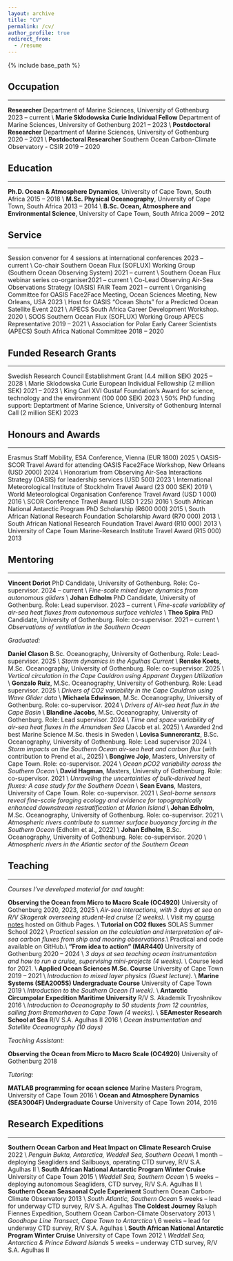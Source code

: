 ```yaml
---
layout: archive
title: "CV"
permalink: /cv/
author_profile: true
redirect_from:
  - /resume
---
```


{% include base_path %}

## Occupation
---
**Researcher** Department of Marine Sciences, University of Gothenburg <span class="flush-right-year">2023 &ndash; current</span> \\
**Marie Skłodowska Curie Individual Fellow** Department of Marine Sciences, University of Gothenburg <span class="flush-right-year">2021 &ndash; 2023</span> \\
**Postdoctoral Researcher** Department of Marine Sciences, University of Gothenburg <span class="flush-right-year">2020 &ndash; 2021</span> \\
**Postdoctoral Researcher** Southern Ocean Carbon-Climate Observatory - CSIR <span class="flush-right-year">2019 &ndash; 2020</span>

## Education
---
**Ph.D. Ocean & Atmosphere Dynamics**, University of Cape Town, South Africa <span class="flush-right-year">2015 &ndash; 2018</span> \\
**M.Sc. Physical Oceanography**, University of Cape Town, South Africa <span class="flush-right-year">2013 &ndash; 2014</span> \\
**B.Sc. Ocean, Atmosphere and Environmental Science**, University of Cape Town, South Africa <span class="flush-right-year">2009 &ndash; 2012</span> 

## Service
---
Session convenor for 4 sessions at international conferences  <span class="flush-right-year">2023 &ndash; current</span> \\
Co-chair Southern Ocean Flux (SOFLUX) Working Group (Southern Ocean Observing System) <span class="flush-right-year">2021 &ndash; current</span> \\
Southern Ocean Flux webinar series co-organiser<span class="flush-right-year">2021 &ndash; current</span> \\
Co-Lead Observing Air-Sea Observations Strategy (OASIS) FAIR Team  <span class="flush-right-year">2021 &ndash; current</span> \\
Organising Committee for OASIS Face2Face Meeting, Ocean Sciences Meeting, New Orleans, USA <span class="flush-right-year">2023</span> \\
Host for OASIS “Ocean Shots” for a Predicted Ocean Satellite Event <span class="flush-right-year">2021</span> \\
APECS South Africa Career Development Workshop. <span class="flush-right-year">2020</span> \\
SOOS Southern Ocean Flux (SOFLUX) Working Group APECS Representative  <span class="flush-right-year">2019 &ndash; 2021</span> \\
Association for Polar Early Career Scientists (APECS) South Africa National Committee  <span class="flush-right-year">2018 &ndash; 2020</span> 

## Funded Research Grants
---
Swedish Research Council Establishment Grant (4.4 million SEK) <span class="flush-right-year">2025 &ndash; 2028</span> \\
Marie Sklodowska Curie European Individual Fellowship (2 million SEK) <span class="flush-right-year">2021 &ndash; 2023</span> \\
King Carl XVI Gustaf Foundation’s Award for science, technology and the environment (100 000 SEK) <span class="flush-right-year">2023</span> \\
50% PhD funding support: Deptartment of Marine Science, University of Gothenburg Internal Call (2 million SEK) <span class="flush-right-year">2023</span>

## Honours and Awards
---
Erasmus Staff Mobility, ESA Conference, Vienna (EUR 1800) <span class="flush-right-year">2025</span> \\
OASIS-SCOR Travel Award for attending OASIS Face2Face Workshop, New Orleans (USD 2000) <span class="flush-right-year">2024</span> \\
Honorarium from Observing Air-Sea Interactions Strategy (OASIS) for leadership services (USD 500) <span class="flush-right-year">2023</span> \\
International Meteorological Institute of Stockholm Travel Award (23 000 SEK) <span class="flush-right-year">2019</span> \\
World Meteorological Organisation Conference Travel Award (USD 1 000) <span class="flush-right-year">2016</span> \\
SCOR Conference Travel Award (USD 1 225) <span class="flush-right-year">2016</span> \\
South African National Antarctic Program PhD Scholarship (R600 000) <span class="flush-right-year">2015</span> \\
South African National Research Foundation Scholarship Award (R70 000) <span class="flush-right-year">2013</span> \\
South African National Research Foundation Travel Award (R10 000) <span class="flush-right-year">2013</span> \\
University of Cape Town Marine-Research Institute Travel Award (R15 000) <span class="flush-right-year">2013</span>

## Mentoring
---
**Vincent Doriot** PhD Candidate, University of Gothenburg. Role: Co-supervisor.  <span class="flush-right-year">2024 &ndash; current</span> \\
*Fine-scale mixed layer dynamics from autonomous gliders* \\
**Johan Edholm** PhD Candidate, University of Gothenburg. Role: Lead supervisor.  <span class="flush-right-year">2023 &ndash; current</span> \\
*Fine-scale variability of air-sea heat fluxes from autonomous surface vehicles* \\
**Theo Spira** PhD Candidate, University of Gothenburg. Role: co-supervisor. <span class="flush-right-year">2021 &ndash; current</span> \\
*Observations of ventilation in the Southern Ocean* 

*Graduated:*

**Daniel Clason** B.Sc. Oceanography, University of Gothenburg. Role: Lead-supervisor.  <span class="flush-right-year">2025</span> \\
*Storm dynamics in the Agulhas Current* \\
**Renske Koets**, M.Sc. Oceanography, University of Gothenburg. Role: co-supervisor. <span class="flush-right-year">2025</span> \\
*Vertical circulation in the Cape Cauldron using Apparent Oxygen Utilization* \\
**Gonzalo Ruiz**, M.Sc. Oceanography, University of Gothenburg. Role: Lead supervisor. <span class="flush-right-year">2025</span> \\
*Drivers of CO2 variability in the Cape Cauldron using Wave Glider data* \\
**Michaela Edwinson**, M.Sc. Oceanography, University of Gothenburg. Role: co-supervisor. <span class="flush-right-year">2024</span> \\
*Drivers of Air-sea heat flux in the Cape Basin* \\
**Blandine Jacobs**, M.Sc. Oceanography, University of Gothenburg. Role: Lead supervisor. <span class="flush-right-year">2024</span> \\
*Time and space variability of air-sea heat fluxes in the Amundsen Sea* (Jacob et al. 2025) \\
Awarded 2nd best Marine Science M.Sc. thesis in Sweden \\
**Lovisa Sunnercrantz**, B.Sc. Oceanography, University of Gothenburg. Role: Lead supervisor <span class="flush-right-year">2024</span> \\
*Storm impacts on the Southern Ocean air-sea heat and carbon flux* (with contribution to Prend et al., 2025)  \\
**Bongiwe Jojo**, Masters, University of Cape Town. Role: co-supervisor. <span class="flush-right-year">2024</span> \\
*Ocean pCO2 variability across the Southern Ocean* \\
**David Hagman**, Masters, University of Gothenburg. Role: co-supervisor. <span class="flush-right-year">2021</span> \\
*Unraveling the uncertainties of bulk-derived heat fluxes: A case study for the Southern Ocean* \\
**Sean Evans**, Masters, University of Cape Town. Role: co-supervisor. <span class="flush-right-year">2021</span> \\
*Seal-borne sensors reveal fine-scale foraging ecology and evidence for topographically enhanced downstream restratification
at Marion Island* \\
**Johan Edholm**, M.Sc. Oceanography, University of Gothenburg. Role: co-supervisor. <span class="flush-right-year">2021</span> \\
*Atmospheric rivers contribute to summer surface buoyancy forcing in the Southern Ocean* (Edholm et al., 2022) \\
**Johan Edholm**, B.Sc. Oceanography, University of Gothenburg. Role: co-supervisor. <span class="flush-right-year">2020</span> \\
*Atmospheric rivers in the Atlantic sector of the Southern Ocean*

## Teaching
---
*Courses I’ve developed material for and taught:*

**Observing the Ocean from Micro to Macro Scale (OC4920)** University of Gothenburg <span class="flush-right-year">2020, 2023, 2025</span> \\
*Air-sea interactions, with 3 days at sea on R/V Skagerak overseeing student-led cruise (2 weeks).* \\
Visit my [course notes](https://marcelduplessis.github.io/air-sea-interactions-notes/) hosted on Github Pages. \\
**Tutorial on CO2 fluxes** SOLAS Summer School <span class="flush-right-year">2022</span> \\
*Practical session on the calculation and interpretation of air-sea carbon fluxes from ship and mooring observations.*\\
Practical and code available on GitHub.\\
**”From idea to action” (MAR440)** University of Gothenburg <span class="flush-right-year">2020 &ndash; 2024</span> \\
*3 days at sea teaching ocean instrumentation and how to run a cruise, supervising mini-projects (4 weeks).* \\
Course lead for 2021. \\
**Applied Ocean Sciences M.Sc. Course** University of Cape Town <span class="flush-right-year">2019 &ndash; 2021</span> \\
*Introduction to mixed layer physics (Guest lecture).* \\
**Marine Systems (SEA2005S) Undergraduate Course** University of Cape Town <span class="flush-right-year">2019</span> \\
*Introduction to the Southern Ocean (1 week).* \\
**Antarctic Circumpolar Expedition Maritime University** R/V S. Akademik Tryoshnikov <span class="flush-right-year">2016</span> \\
*Introduction to Oceanography to 50 students from 12 countries, sailing from Bremerhaven to Cape Town (4 weeks).* \\
**SEAmester Research School at Sea** R/V S.A. Agulhas II <span class="flush-right-year">2016</span> \\
*Ocean Instrumentation and Satellite Oceanography (10 days)* 

*Teaching Assistant:*

**Observing the Ocean from Micro to Macro Scale (OC4920)** University of Gothenburg <span class="flush-right-year">2018</span> 

*Tutoring:*

**MATLAB programming for ocean science** Marine Masters Program, University of Cape Town <span class="flush-right-year">2016</span> \\
**Ocean and Atmosphere Dynamics (SEA3004F) Undergraduate Course** University of Cape Town <span class="flush-right-year">2014, 2016</span> 

## Research Expeditions
---
**Southern Ocean Carbon and Heat Impact on Climate Research Cruise** <span class="flush-right-year">2022</span> \\
*Penguin Bukta, Antarctica, Weddell Sea, Southern Ocean*\\
1 month – deploying Seagliders and Sailbuoys, operating CTD survey, R/V S.A. Agulhas II \\
**South African National Antarctic Program Winter Cruise** University of Cape Town <span class="flush-right-year">2015</span> \\
*Weddell Sea, Southern Ocean* \\
5 weeks – deploying autonomous Seagliders, CTD survey, R/V S.A. Agulhas II \\
**Southern Ocean Seasaonal Cycle Experiment** Southern Ocean Carbon-Climate Observatory <span class="flush-right-year">2013</span> \\
*South Atlantic, Southern Ocean*
5 weeks – lead for underway CTD survey, R/V S.A. Agulhas
**The Coldest Journey** Raluph Fiennes Expedition, Southern Ocean Carbon-Climate Observatory <span class="flush-right-year">2013</span> \\
*Goodhope Line Transect, Cape Town to Antarctica* \\
6 weeks – lead for underway CTD survey, R/V S.A. Agulhas \\
**South African National Antarctic Program Winter Cruise** University of Cape Town <span class="flush-right-year">2012</span> \\
*Weddell Sea, Antarctica & Prince Edward Islands*
5 weeks – underway CTD survey, R/V S.A. Agulhas II